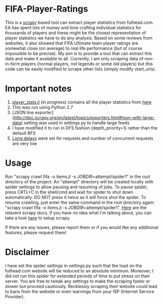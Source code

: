 # FIFA-Player-Ratings

This is a [scrapy](https://github.com/scrapy/scrapy) based tool can extract player statistics from futhead.com. EA has spent lots of money and time crafting individual statistics for thousands of players and these might be the closest representation of player statistics we have to do any analysis. Based on some reviews from websites, it also showed that FIFA Ultimate team player ratings are somewhat close (on average) to real life performance (but of course impossible to be precise). My aim is to provide a tool that can extract this data and make it available to all. Currently, I am only scraping data of non-in-form players (normal players, not legends or some old players) but this code can be easily modified to scrape other lists (simply modify start_urls).

# Important notes
1. [player_stats.jl](player_stats.jl) (in progress) contains all the player statistics from [here](http://www.futhead.com/16/players/?level=all_nif&bin_platform=ps)
2. This was run using Python 2.7
3. [JSON line exporter] (http://doc.scrapy.org/en/latest/topics/exporters.html#json-with-large-data) setting was used in settings.py to handle large feeds 
4. I have modified it to run in DFS fashion (depth_priority=1) rather than the default BFS
5. [Long delays](http://doc.scrapy.org/en/latest/topics/autothrottle.html) were set for requests and number of concurrent requests are very low

# Usage
Run "scrapy crawl fifa -o items.jl -s JOBDIR=attempt/spider1" in the root directory of the project. An "attempt" directory will be created locally with spider settings to allow pausing and resuming of jobs. To pause spider, press CRTL+C in the shell/cmd and wait for spider to shut down automatically. DO NOT press it twice as it will force shut the spider. To resume crawling, just enter the same command in the root directory again: "scrapy crawl fifa -o items.jl -s JOBDIR=attempt/spider1". [Here](http://doc.scrapy.org/en/latest/topics/jobs.html) are the relavent scrapy docs. 
If you have no idea what I'm talking about, you can take a look [here](http://doc.scrapy.org/en/master/intro/overview.html) to setup scrapy. 

If there are any issues, please report them or if you would like any additional features, please request them!

# Disclaimer
I have set the spider settings in settings.py such that the load on the futhead.com website will be reduced to an absolute minimum. Moreover, I did not run this spider for extended periods of time to put stress on their server. You are free to tweak any settings to make the scraping faster or slower but proceed cautiously. Recklessly scraping their website could lead to bans from the website or even warnings from your ISP (Internet Service Provider).
